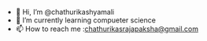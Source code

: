 - 👋 Hi, I’m @chathurikashyamali
- 🌱 I’m currently learning compueter science
- 📫 How to reach me :chathurikasrajapaksha@gmail.com

<!---
chathurikashyamali/chathurikashyamali is a ✨ special ✨ repository because its `README.md` (this file) appears on your GitHub profile.
You can click the Preview link to take a look at your changes.
--->
